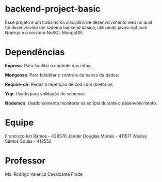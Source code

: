 # backend-project-basic
Esse projeto é um trabalho da disciplina de desenvolvimento web no qual foi desenvolvido um sistema backend básico, utilizando javascript com Node.js e o servidor NoSQL MongoDB.

# Dependências
**Express**: Para facilitar o controle das rotas;

**Mongoose**: Para falicilitar o controle do banco de dados;

**Require-dir**: Reduz a repetiçao de cod com diretórios;

**Yup**: Usado para validação de schemas

**Nodemon**: Usado somente monitorar os scripts durante o desenvolvimento.

# Equipe
Francisco Iuri Ramos - 428576 
Jander Douglas Morais - 411571 
Wesley Santos Sousa - 412552

# Professor
Ms. Rodrigo Valença Cavalcante Frade
